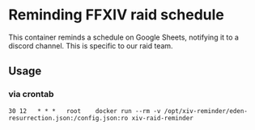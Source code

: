 # Reminding FFXIV raid schedule

This container reminds a schedule on Google Sheets, notifying it to a discord channel.
This is specific to our raid team.

## Usage

### via crontab

```
30 12   * * *   root    docker run --rm -v /opt/xiv-reminder/eden-resurrection.json:/config.json:ro xiv-raid-reminder
```
